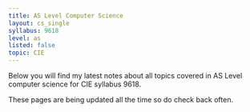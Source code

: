 ```yaml
---
title: AS Level Computer Science
layout: cs_single
syllabus: 9618
level: as
listed: false
topic: CIE
---
```


Below you will find my latest notes about all topics covered in AS Level computer science for CIE syllabus 9618.

These pages are being updated all the time so do check back often.
